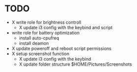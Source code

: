 # TODO
- X write role for brightness controll 
  -  X update i3 config with the keybind and script
- write role for battery optimization 
  - install auto-cpufreq
  - install deamon
- X update poweroff and reboot script permissions
- X setup screenshot function
  - X update i3 config with the keybind 
  - X update folder structure $HOME/Pictures/Screenshots
